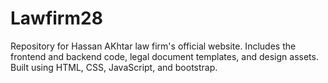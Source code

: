 # Lawfirm28
Repository for Hassan AKhtar law firm's official website. Includes the frontend and backend code, legal document templates, and design assets. Built using HTML, CSS, JavaScript, and bootstrap.
